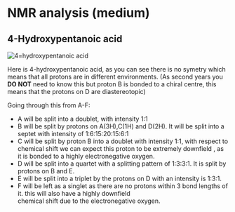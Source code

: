# NMR analysis (medium)

## 4-Hydroxypentanoic acid 

![4=hydroxypentanoic acid](https://live.staticflickr.com/65535/52525384508_4b6836bce0_n.jpg)

Here is 4-hydroxypentanoic acid, as you can see there is no symetry which means that all protons are in different environments.
(As second years you __DO NOT__ need to know this but proton B is bonded to a chiral centre, this means that the protons
on D are diastereotopic)

Going through this from A-F:

* A will be split into a doublet, with intensity 1:1
* B will be split by protons on A(3H),C(1H) and D(2H). It will be split into a septet with intensity of
1:6:15:20:15:6:1
* C will be split by proton B into a doublet with intensity 1:1, with respect to chemical shift we can expect this proton to be 
extremely downfield , as it is bonded to a highly electronegative oxygen. 
* D will be split into a quartet with a splitting pattern of 1:3:3:1. It is split by protons on B and E.
* E will be split into a triplet by the protons on D with an intensity is 1:3:1. 
* F will be left as a singlet as there are no protons within 3 bond lengths of it. this will also have a highly downfield  
chemical shift due to the electronegative oxygen. 

